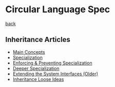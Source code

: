 Circular Language Spec
======================

[back](..)

Inheritance Articles
--------------------

- [Main Concepts](inheritance-main-concepts.md)
- [Specialization](specialization.md)
- [Enforcing & Preventing Specialization](enforcing-and-preventing-specialization.md)
- [Deeper Specialization](deeper-specialization.md)
- [Extending the System Interfaces (Older)](extending-the-system-interfaces-older.md)
- [Inheritance Loose Ideas](inheritance-loose-ideas.md)